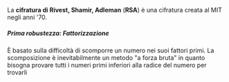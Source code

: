 La **cifratura di Rivest, Shamir, Adleman** (**RSA**) è una cifratura creata al MIT negli anni '70.

##### Prima robustezza: Fattorizzazione
È basato sulla difficoltà di scomporre un numero nei suoi fattori primi.
La scomposizione è inevitabilmente un metodo "a forza bruta" in quanto bisogna provare tutti i numeri primi inferiori alla radice del numero per trovarli